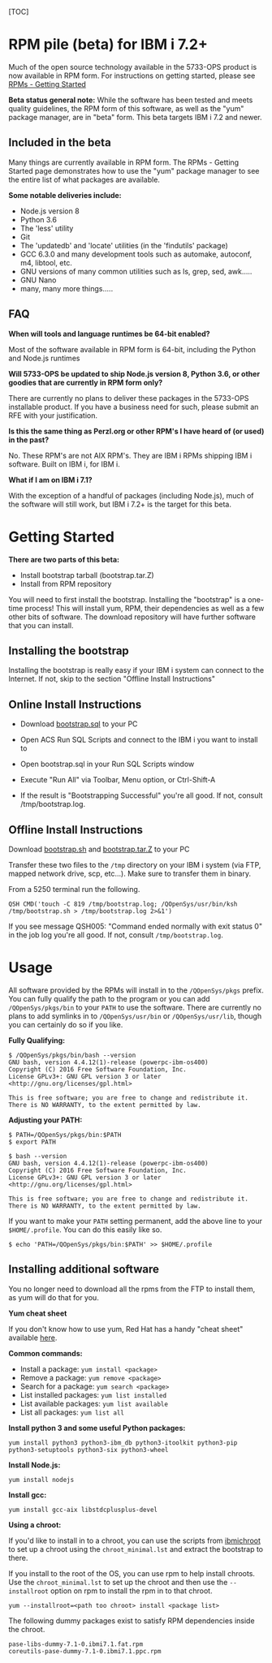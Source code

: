 [TOC]

# RPM pile (beta) for IBM i 7.2+
Much of the open source technology available in the 5733-OPS product is now available in RPM form. For instructions on getting started, please see [RPMs - Getting Started]()

**Beta status general note:** While the software has been tested and meets quality guidelines, the RPM form of this software, as well as the "yum" package manager, are in "beta" form. This beta targets IBM i 7.2 and newer.




## Included in the beta
Many things are currently available in RPM form. The RPMs - Getting Started page demonstrates how to use the "yum" package manager to see the entire list of what packages are available.

**Some notable deliveries include:**

- Node.js version 8
- Python 3.6
- The 'less' utility
- Git
- The 'updatedb' and 'locate' utilities (in the 'findutils' package)
- GCC 6.3.0 and many development tools such as automake, autoconf, m4, libtool, etc.
- GNU versions of many common utilities such as ls, grep, sed, awk.....
- GNU Nano
- many, many more things.....
 
## FAQ
**When will tools and language runtimes be 64-bit enabled?**

Most of the software available in RPM form is 64-bit, including the Python and Node.js runtimes


**Will 5733-OPS be updated to ship Node.js version 8, Python 3.6, or other goodies that are currently in RPM form only?**

There are currently no plans to deliver these packages in the 5733-OPS installable product. If you have a business need for such, please submit an RFE with your justification.


**Is this the same thing as Perzl.org or other RPM's I have heard of (or used) in the past?**

No. These RPM's are not AIX RPM's. They are IBM i RPMs shipping IBM i software. Built on IBM i, for IBM i.

**What if I am on IBM i 7.1?**

With the exception of a handful of packages (including Node.js), much of the software will still work, but IBM i 7.2+ is the target for this beta.




# Getting Started
**There are two parts of this beta:**

- Install bootstrap tarball (bootstrap.tar.Z)
- Install from RPM repository

You will need to first install the bootstrap. Installing the "bootstrap" is a one-time process! This will install yum, RPM, their dependencies as well as a few other bits of software. The download repository will have further software that you can install.

 

## Installing the bootstrap
Installing the bootstrap is really easy if your IBM i system can connect to the Internet. If not, skip to the section "Offline Install Instructions"

## Online Install Instructions
- Download [bootstrap.sql](ftp://public.dhe.ibm.com/software/ibmi/products/pase/rpms/bootstrap.sql) to your PC

- Open ACS Run SQL Scripts and connect to the IBM i you want to install to

- Open bootstrap.sql in your Run SQL Scripts window

- Execute "Run All" via Toolbar, Menu option, or Ctrl-Shift-A

- If the result is "Bootstrapping Successful" you're all good. If not, consult /tmp/bootstrap.log.

## Offline Install Instructions
Download [bootstrap.sh](ftp://public.dhe.ibm.com/software/ibmi/products/pase/rpms/bootstrap.sh) and [bootstrap.tar.Z](ftp://public.dhe.ibm.com/software/ibmi/products/pase/rpms/bootstrap.tar.Z) to your PC

Transfer these two files to the `/tmp` directory on your IBM i system (via FTP, mapped network drive, scp, etc…). Make sure to transfer them in binary.

From a 5250 terminal run the following.

```
QSH CMD('touch -C 819 /tmp/bootstrap.log; /QOpenSys/usr/bin/ksh /tmp/bootstrap.sh > /tmp/bootstrap.log 2>&1')
```

If you see message QSH005: "Command ended normally with exit status 0" in the job log you're all good. If not, consult `/tmp/bootstrap.log`.

# Usage
All software provided by the RPMs will install in to the `/QOpenSys/pkgs` prefix. You can fully qualify the path to the program or you can add `/QOpenSys/pkgs/bin` to your `PATH` to use the software. There are currently no plans to add symlinks in to `/QOpenSys/usr/bin` or `/QOpenSys/usr/lib`, though you can certainly do so if you like.

**Fully Qualifying:**

```
$ /QOpenSys/pkgs/bin/bash --version
GNU bash, version 4.4.12(1)-release (powerpc-ibm-os400)
Copyright (C) 2016 Free Software Foundation, Inc.
License GPLv3+: GNU GPL version 3 or later <http://gnu.org/licenses/gpl.html>

This is free software; you are free to change and redistribute it.
There is NO WARRANTY, to the extent permitted by law.
```

**Adjusting your PATH:**

```
$ PATH=/QOpenSys/pkgs/bin:$PATH
$ export PATH

$ bash --version
GNU bash, version 4.4.12(1)-release (powerpc-ibm-os400)
Copyright (C) 2016 Free Software Foundation, Inc.
License GPLv3+: GNU GPL version 3 or later <http://gnu.org/licenses/gpl.html>

This is free software; you are free to change and redistribute it.
There is NO WARRANTY, to the extent permitted by law.
```

If you want to make your `PATH` setting permanent, add the above line to your `$HOME/.profile`. You can do this easily like so.

```
$ echo 'PATH=/QOpenSys/pkgs/bin:$PATH' >> $HOME/.profile
```

## Installing additional software
You no longer need to download all the rpms from the FTP to install them, as yum will do that for you.

**Yum cheat sheet**

If you don't know how to use yum, Red Hat has a handy "cheat sheet" available [here](https://access.redhat.com/sites/default/files/attachments/rh_yum_cheatsheet_1214_jcs_print-1.pdf).

**Common commands:**

- Install a package: `yum install <package>`
- Remove a package: `yum remove <package>`
- Search for a package: `yum search <package>`
- List installed packages: `yum list installed`
- List available packages: `yum list available`
- List all packages: `yum list all`

**Install python 3 and some useful Python packages:**

```
yum install python3 python3-ibm_db python3-itoolkit python3-pip python3-setuptools python3-six python3-wheel
```

**Install Node.js:**

```
yum install nodejs
```

**Install gcc:**

```
yum install gcc-aix libstdcplusplus-devel
```

**Using a chroot:**

If you'd like to install in to a chroot, you can use the scripts from [ibmichroot](https://bitbucket.org/litmis/ibmichroot) to set up a chroot using the `chroot_minimal.lst` and extract the bootstrap to there.

If you install to the root of the OS, you can use rpm to help install chroots. Use the `chroot_minimal.lst` to set up the chroot and then use the `--installroot` option on rpm to install the rpm in to that chroot.

```
yum --installroot=<path too chroot> install <package list>
```

The following dummy packages exist to satisfy RPM dependencies inside the chroot.

```
pase-libs-dummy-7.1-0.ibmi7.1.fat.rpm
coreutils-pase-dummy-7.1-0.ibmi7.1.ppc.rpm
```